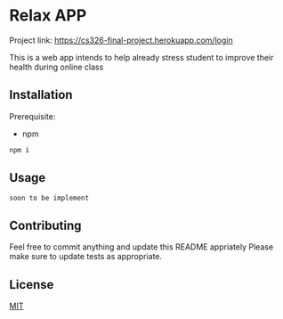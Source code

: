 # Relax APP

Project link: https://cs326-final-project.herokuapp.com/login

This is a web app intends to help already stress student to improve their health during online class

## Installation

Prerequisite:
  - npm

```bash
npm i
```

## Usage

```
soon to be implement
```

## Contributing

Feel free to commit anything and update this README appriately
Please make sure to update tests as appropriate.

## License
[MIT](https://choosealicense.com/licenses/mit/)
